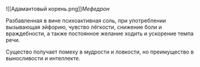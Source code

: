 ![[Адамантовый корень.png]]*Мефедрон*

Разбавленная в вине психоактивная соль, при употреблении вызывающая эйфорию, чувство лёгкости, снижение боли и враждебности, а также постоянное желание ходить и ускорение темпа речи.

Существо получает помеху в мудрости и ловкости, но преимущество в выносливости и интеллекте.